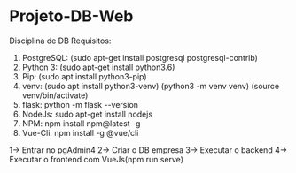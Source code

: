 # Projeto-DB-Web
Disciplina de DB
Requisitos: 

1) PostgreSQL: (sudo apt-get install postgresql postgresql-contrib)
2) Python 3: (sudo apt-get install python3.6)
3) Pip: (sudo apt install python3-pip)
4) venv: (sudo apt install python3-venv) (python3 -m venv venv) (source venv/bin/activate)
5) flask: python -m flask --version
6) NodeJs: sudo apt-get install nodejs
7) NPM: npm install npm@latest -g
8) Vue-Cli: npm install -g @vue/cli

1-> Entrar no pgAdmin4
2-> Criar o DB empresa
3-> Executar o backend
4-> Executar o frontend com VueJs(npm run serve)
